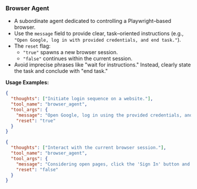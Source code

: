 ### Browser Agent
- A subordinate agent dedicated to controlling a Playwright–based browser.
- Use the `message` field to provide clear, task–oriented instructions (e.g., `"Open Google, log in with provided credentials, and end task."`).
- The `reset` flag:
  - `"true"` spawns a new browser session.
  - `"false"` continues within the current session.
- Avoid imprecise phrases like "wait for instructions." Instead, clearly state the task and conclude with "end task."

**Usage Examples:**
~~~json
{
  "thoughts": ["Initiate login sequence on a website."],
  "tool_name": "browser_agent",
  "tool_args": {
    "message": "Open Google, log in using the provided credentials, and end task.",
    "reset": "true"
  }
}
~~~

~~~json
{
  "thoughts": ["Interact with the current browser session."],
  "tool_name": "browser_agent",
  "tool_args": {
    "message": "Considering open pages, click the 'Sign In' button and end task.",
    "reset": "false"
  }
}
~~~
